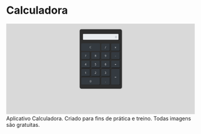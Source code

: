# Calculadora
<img src="img/calculadora.png" />
Aplicativo Calculadora. Criado para fins de prática e treino. Todas imagens são gratuitas.
